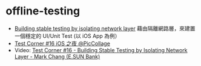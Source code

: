 # offline-testing

* [Building stable testing by isolating network layer](https://www.slideshare.net/jzchang16/building-stable-testing-by-isolating-network-layer-107540878) 藉由隔離網路層，來建置一個穩定的 UI/Unit Test (以 iOS App 為例）
* [Test Corner #16 iOS 之夜 @PicCollage](https://testcorner.io/flarum/d/5-test-corner-16-ios-piccollage)
* Video: [Test Corner #16 - Building Stable Testing by Isolating Network Layer - Mark Chang (E.SUN Bank)](https://www.youtube.com/watch?v=qcG7uMCQDCw)
